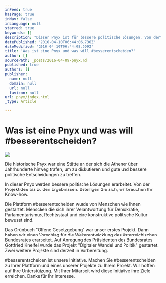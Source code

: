 ```yaml
---
inFeed: true
hasPage: true
inNav: false
inLanguage: null
starred: true
keywords: []
description: "Dieser Pnyx ist für bessere politische Lösungen. Von der\_Projektidee bis zu den Ergebnissen.\_Beteiligen Sie sich, wir brauchen Ihr Know-how."
datePublished: '2016-04-10T06:44:06.736Z'
dateModified: '2016-04-10T06:44:05.999Z'
title: 'Was ist eine Pnyx und was will #besserentscheiden?'
author: []
sourcePath: _posts/2016-04-09-pnyx.md
published: true
authors: []
publisher:
  name: null
  domain: null
  url: null
  favicon: null
url: pnyx/index.html
_type: Article

---
```

# Was ist eine Pnyx und was will \#besserentscheiden?
![](https://the-grid-user-content.s3-us-west-2.amazonaws.com/ec65e154-6c35-4caf-86c0-deaa13da56db.jpg)

Die historische Pnyx war eine Stätte an der sich die Athener über Jahrhunderte hinweg trafen, um zu diskutieren und gute und bessere politische Entscheidungen zu treffen.

In dieser Pnyx werden bessere politische Lösungen erarbeitet. Von der Projektidee bis zu den Ergebnissen. Beteiligen Sie sich, wir brauchen Ihr Know-how.

Die Plattform \#besserentscheiden wurde von Menschen wie Ihnen gestartet. Menschen die sich ihrer Verantwortung für Demokratie, Parlamentarismus, Rechtsstaat und eine konstruktive politische Kultur bewusst sind.

Das Grünbuch "Offene Gesetzgebung" war unser erstes Projekt. Dann haben wir einen Vorschlag für die Weiterentwicklung des österreichischen Bundesrates erarbeitet. Auf Anregung des Präsidenten des Bundesrates Gottfried Kneifel wurde das Projekt "Digitaler Wandel und Politik" gestartet. Zwei weitere Projekte sind derzeit in Vorbereitung.

\#besserentscheiden ist unsere Initiative. Machen Sie \#besserentscheiden zu Ihrer Plattform und eines unserer Projekte zu Ihrem Projekt. Wir hoffen auf Ihre Unterstützung. Mit Ihrer Mitarbeit wird diese Initiative ihre Ziele erreichen. Danke für Ihr Interesse.